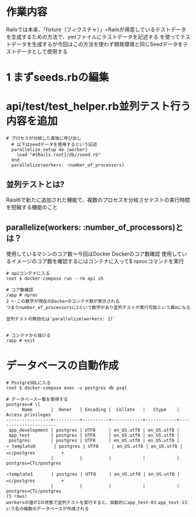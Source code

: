 # 作業内容

Railsでは本来、「fixture（フィクスチャ）」=Railsが用意しているテストデータを生成するための方法で、ymlファイルにテストデータを記述する
を使ってテストデータを生成するが今回はこの方法を使わず開発環境と同じSeedデータをテストデータとして使用する


# 1 まずseeds.rbの編集

#  api/test/test_helper.rb並列テスト行う内容を追加
```
# プロセスが分岐した直後に呼び出し
  # 以下はseedデータを使用するという記述
  parallelize_setup do |worker|
    load "#{Rails.root}/db//seed.rb"
  end
  parallelize(workers: :number_of_processors)
```

## 並列テストとは?
Raisl6で新たに追加された機能で、複数のプロセスを分岐させテストの実行時間を短縮する機能のこと

## parallelize(workers: :number_of_processors)とは？
使用しているマシンのコア数＝今回はDocker
Dockerのコア数確認
使用しているイメージのコア数を確認するにはコンテナに入って$ nprocコマンドを実行
```
# apiコンテナに入る
root $ docker-compose run --rm api sh

# コア数確認
/app # nproc
2 <-この数字が現在のDockerのコンテナ数が表示される
つまりnumber_of_processorsに2という数字があり並列テストが実行可能という異mになる

並列テストの無効化は`parallelize(workers: 1)`


# コンテナから抜ける
/app # exit
```


# データベースの自動作成　
```
# PostgreSQLに入る
root $ docker-compose exec -u postgres db psql

# データベース一覧を取得する
postgres=# \l
      Name       |  Owner   | Encoding |  Collate   |   Ctype    |   Access privileges
-----------------+----------+----------+------------+------------+-----------------------
 app_development | postgres | UTF8     | en_US.utf8 | en_US.utf8 |
 app_test        | postgres | UTF8     | en_US.utf8 | en_US.utf8 |
 postgres        | postgres | UTF8     | en_US.utf8 | en_US.utf8 |
⭐️ template0       | postgres | UTF8     | en_US.utf8 | en_US.utf8 | =c/postgres          +
                 |          |          |            |            | postgres=CTc/postgres
 
⭐️template1       | postgres | UTF8     | en_US.utf8 | en_US.utf8 | =c/postgres          +
                 |          |          |            |            | postgres=CTc/postgres
(5 rows)
workersの値が2の状態で並列テストを実行すると、自動的にapp_test-0とapp_test-1という名の複数のデータベースが作成される

```



